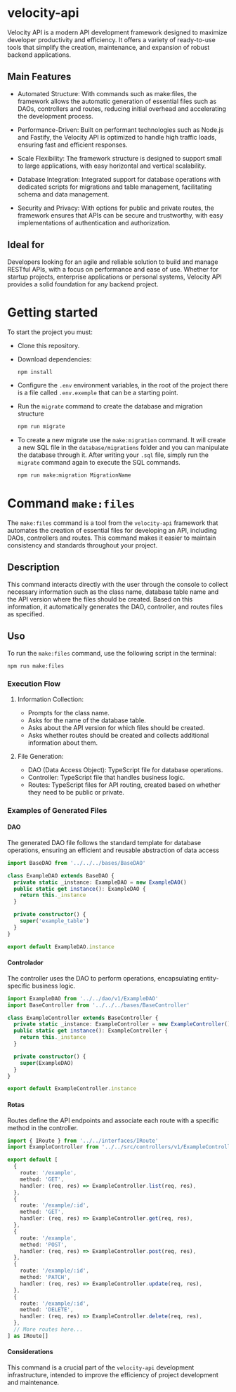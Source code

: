 # velocity-api

Velocity API is a modern API development framework designed to maximize developer productivity and efficiency. It offers a variety of ready-to-use tools that simplify the creation, maintenance, and expansion of robust backend applications.

## Main Features

- Automated Structure: With commands such as make:files, the framework allows the automatic generation of essential files such as DAOs, controllers and routes, reducing initial overhead and accelerating the development process.

- Performance-Driven: Built on performant technologies such as Node.js and Fastify, the Velocity API is optimized to handle high traffic loads, ensuring fast and efficient responses.

- Scale Flexibility: The framework structure is designed to support small to large applications, with easy horizontal and vertical scalability.

- Database Integration: Integrated support for database operations with dedicated scripts for migrations and table management, facilitating schema and data management.

- Security and Privacy: With options for public and private routes, the framework ensures that APIs can be secure and trustworthy, with easy implementations of authentication and authorization.

## Ideal for

Developers looking for an agile and reliable solution to build and manage RESTful APIs, with a focus on performance and ease of use. Whether for startup projects, enterprise applications or personal systems, Velocity API provides a solid foundation for any backend project.

# Getting started

To start the project you must:

- Clone this repository.
- Download dependencies:

  ```bash
  npm install
  ```

- Configure the `.env` environment variables, in the root of the project there is a file called `.env.exemple` that can be a starting point.

- Run the `migrate` command to create the database and migration structure

  ```bash
  npm run migrate
  ```

- To create a new migrate use the `make:migration` command. It will create a new SQL file in the `database/migrations` folder and you can manipulate the database through it. After writing your `.sql` file, simply run the `migrate` command again to execute the SQL commands.

  ```bash
  npm run make:migration MigrationName
  ```

# Command `make:files`

The `make:files` command is a tool from the `velocity-api` framework that automates the creation of essential files for developing an API, including DAOs, controllers and routes. This command makes it easier to maintain consistency and standards throughout your project.

## Description

This command interacts directly with the user through the console to collect necessary information such as the class name, database table name and the API version where the files should be created. Based on this information, it automatically generates the DAO, controller, and routes files as specified.

## Uso

To run the `make:files` command, use the following script in the terminal:

```bash
npm run make:files
```

### Execution Flow

1. Information Collection:

   - Prompts for the class name.
   - Asks for the name of the database table.
   - Asks about the API version for which files should be created.
   - Asks whether routes should be created and collects additional information about them.

2. File Generation:
   - DAO (Data Access Object): TypeScript file for database operations.
   - Controller: TypeScript file that handles business logic.
   - Routes: TypeScript files for API routing, created based on whether they need to be public or private.

### Examples of Generated Files

#### DAO

The generated DAO file follows the standard template for database operations, ensuring an efficient and reusable abstraction of data access

```typescript
import BaseDAO from '../../../bases/BaseDAO'

class ExampleDAO extends BaseDAO {
  private static _instance: ExampleDAO = new ExampleDAO()
  public static get instance(): ExampleDAO {
    return this._instance
  }

  private constructor() {
    super('example_table')
  }
}

export default ExampleDAO.instance
```

#### Controlador

The controller uses the DAO to perform operations, encapsulating entity-specific business logic.

```typescript
import ExampleDAO from '../../dao/v1/ExampleDAO'
import BaseController from '../../../bases/BaseController'

class ExampleController extends BaseController {
  private static _instance: ExampleController = new ExampleController()
  public static get instance(): ExampleController {
    return this._instance
  }

  private constructor() {
    super(ExampleDAO)
  }
}

export default ExampleController.instance
```

#### Rotas

Routes define the API endpoints and associate each route with a specific method in the controller.

```typescript
import { IRoute } from '../../interfaces/IRoute'
import ExampleController from '../../src/controllers/v1/ExampleController'

export default [
  {
    route: '/example',
    method: 'GET',
    handler: (req, res) => ExampleController.list(req, res),
  },
  {
    route: '/example/:id',
    method: 'GET',
    handler: (req, res) => ExampleController.get(req, res),
  },
  {
    route: '/example',
    method: 'POST',
    handler: (req, res) => ExampleController.post(req, res),
  },
  {
    route: '/example/:id',
    method: 'PATCH',
    handler: (req, res) => ExampleController.update(req, res),
  },
  {
    route: '/example/:id',
    method: 'DELETE',
    handler: (req, res) => ExampleController.delete(req, res),
  },
  // More routes here...
] as IRoute[]
```

#### Considerations

This command is a crucial part of the `velocity-api` development infrastructure, intended to improve the efficiency of project development and maintenance.
